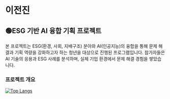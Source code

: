 # 이전진

## 🟢ESG 기반 AI 융합 기획 프로젝트
본 프로젝트는 ESG(환경, 사회, 지배구조) 분야와 AI(인공지능)의 융합을 통해 문제 해결과 기획 역량을 강화하고자 하는 청년을 대상으로 진행된 프로그램입니다. 참가자들은 AI 기술의 응용과 ESG 사례를 분석하며, 실제 기업 환경에서 문제 해결 경험을 쌓았습니다.

### 프로젝트 개요

[![Top Langs](https://github-readme-stats.vercel.app/api/top-langs/?username=LeeJeonJin)](https://github.com/anuraghazra/github-readme-stats)
